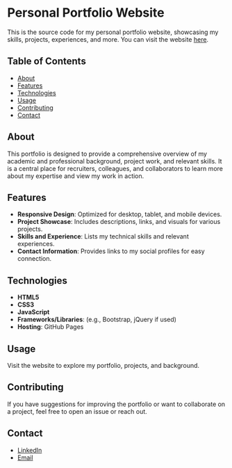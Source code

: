 # Personal Portfolio Website

This is the source code for my personal portfolio website, showcasing my skills, projects, experiences, and more. You can visit the website [here](https://arnavsinha1.github.io/arnava-portfolio/).

## Table of Contents

- [About](#about)
- [Features](#features)
- [Technologies](#technologies)
- [Usage](#usage)
- [Contributing](#contributing)
- [Contact](#contact)

## About

This portfolio is designed to provide a comprehensive overview of my academic and professional background, project work, and relevant skills. It is a central place for recruiters, colleagues, and collaborators to learn more about my expertise and view my work in action.

## Features

- **Responsive Design**: Optimized for desktop, tablet, and mobile devices.
- **Project Showcase**: Includes descriptions, links, and visuals for various projects.
- **Skills and Experience**: Lists my technical skills and relevant experiences.
- **Contact Information**: Provides links to my social profiles for easy connection.

## Technologies

- **HTML5**
- **CSS3**
- **JavaScript**
- **Frameworks/Libraries**: (e.g., Bootstrap, jQuery if used)
- **Hosting**: GitHub Pages

## Usage
Visit the website to explore my portfolio, projects, and background.

## Contributing
If you have suggestions for improving the portfolio or want to collaborate on a project, feel free to open an issue or reach out.

## Contact
- [LinkedIn](https://www.linkedin.com/in/arnava-kumar-sinha/)
- [Email](arnavsinha.er@gmail.com)
